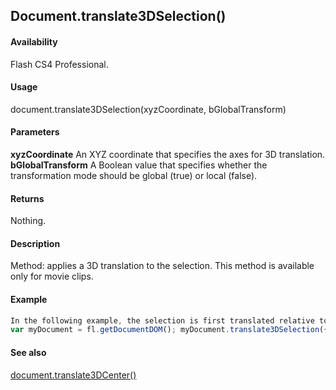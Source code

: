 ## Document.translate3DSelection()

#### Availability

Flash CS4 Professional.

#### Usage

document.translate3DSelection(xyzCoordinate, bGlobalTransform)

#### Parameters

**xyzCoordinate** An XYZ coordinate that specifies the axes for 3D translation.
**bGlobalTransform** A Boolean value that specifies whether the transformation mode should be global (true) or local (false).

#### Returns

Nothing.

#### Description

Method: applies a 3D translation to the selection. This method is available only for movie clips.

#### Example

```javascript
In the following example, the selection is first translated relative to the stage (globally) and then relative to itself (locally).
var myDocument = fl.getDocumentDOM(); myDocument.translate3DSelection({x:52.0, y:0, z:0}, true); myDocument.translate3DSelection({x:52.0, y:0, z:-55.2}, false);

```
#### See also

[document.translate3DCenter()](../Document_object/docu6042.md)
